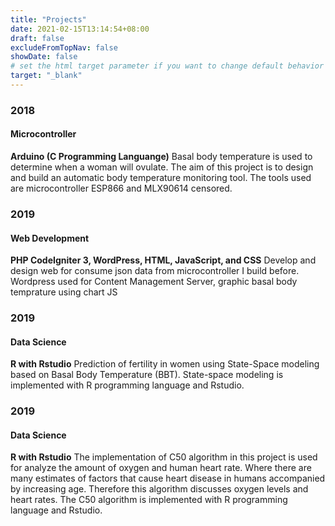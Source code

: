 ```yaml
---
title: "Projects"
date: 2021-02-15T13:14:54+08:00
draft: false
excludeFromTopNav: false
showDate: false
# set the html target parameter if you want to change default behavior
target: "_blank"
---
```


### 2018
#### Microcontroller
**Arduino (C Programming Languange)**
Basal body temperature is used to determine when a woman will ovulate. The aim of this project is to design and build an automatic body temperature monitoring tool. The tools used are microcontroller ESP866 and MLX90614 censored.


### 2019
#### Web Development
**PHP CodeIgniter 3, WordPress, HTML, JavaScript, and CSS**
Develop and design web for consume json data from microcontroller I build before. Wordpress used for Content Management Server, graphic basal body temprature using chart JS 

### 2019
#### Data Science
**R with Rstudio**
Prediction of fertility in women using State-Space modeling based on Basal Body Temperature (BBT). State-space modeling is implemented with R programming language and Rstudio.

### 2019
#### Data Science
**R with Rstudio**
The implementation of C50 algorithm in this project is used for analyze the amount of oxygen and human heart rate. Where there are many estimates of factors that cause heart disease in humans accompanied by increasing age. Therefore this algorithm discusses oxygen levels and heart rates. The C50 algorithm is implemented with R programming language and Rstudio.